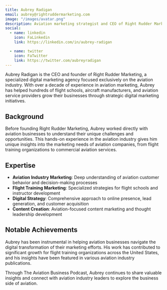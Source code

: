 ```yaml
---
title: Aubrey Radigan
email: aubrey@rightruddermarketing.com
image: "/images/avatar.png"
description: Aviation marketing strategist and CEO of Right Rudder Marketing, specializing in flight training and aviation business growth.
social:
  - name: linkedin
    icon: FaLinkedin
    link: https://linkedin.com/in/aubrey-radigan

  - name: twitter
    icon: FaTwitter
    link: https://twitter.com/aubreyradigan
---
```


Aubrey Radigan is the CEO and founder of Right Rudder Marketing, a specialized digital marketing agency focused exclusively on the aviation industry. With over a decade of experience in aviation marketing, Aubrey has helped hundreds of flight schools, aircraft manufacturers, and aviation service providers grow their businesses through strategic digital marketing initiatives.

## Background

Before founding Right Rudder Marketing, Aubrey worked directly with aviation businesses to understand their unique challenges and opportunities. This hands-on experience in the aviation industry gives him unique insights into the marketing needs of aviation companies, from flight training organizations to commercial aviation services.

## Expertise

- **Aviation Industry Marketing**: Deep understanding of aviation customer behavior and decision-making processes
- **Flight Training Marketing**: Specialized strategies for flight schools and instructor development
- **Digital Strategy**: Comprehensive approach to online presence, lead generation, and customer acquisition
- **Content Creation**: Aviation-focused content marketing and thought leadership development

## Notable Achievements

Aubrey has been instrumental in helping aviation businesses navigate the digital transformation of their marketing efforts. His work has contributed to significant growth for flight training organizations across the United States, and his insights have been featured in various aviation industry publications.

Through The Aviation Business Podcast, Aubrey continues to share valuable insights and connect with aviation industry leaders to explore the business side of aviation.
